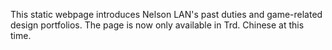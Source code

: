 This static webpage introduces Nelson LAN's past duties and game-related design portfolios. The page is now only available in Trd. Chinese at this time.
